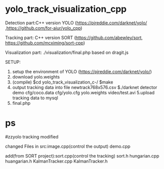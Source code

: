 # yolo_track_visualization_cpp
Detection part:C++ version YOLO (https://pjreddie.com/darknet/yolo/ ,https://github.com/for-aiur/yolo_cpp)

Tracking part: C++ version SORT (https://github.com/abewley/sort, https://github.com/mcximing/sort-cpp)

Visualization part: ./visualization/final.php  based on dragit.js

SETUP:
1. setup the environment of YOLO (https://pjreddie.com/darknet/yolo/)
2. download yolo.weights
3. (compile)
$cd yolo_track_visualization_c-/
$make 
4. output tracking data into file newtrack768x576.csv
$./darknet detector demo cfg/coco.data cfg/yolo.cfg yolo.weights video/test.avi
5.upload tracking data to mysql
6. final.php

ps
============================================================
#zzyolo tracking modified

changed Files in src:image.cpp(control the output) demo.cpp

add(from SORT project):sort.cpp(control the tracking) sort.h hungarian.cpp huangarian.h KalmanTracker.cpp KalmanTracker.h
